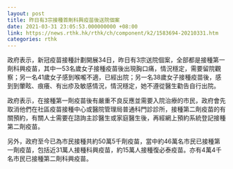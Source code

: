 ```yaml
---
layout: post
title: 昨日有3宗接種首劑科興疫苗後送院個案
date: 2021-03-31 23:05:53.000000000 +08:00
link: https://news.rthk.hk/rthk/ch/component/k2/1583694-20210331.htm
categories: rthk
---
```


政府表示，新冠疫苗接種計劃開展34日，昨日有3宗送院個案，全部都是接種第一劑科興疫苗，其中一53名歲女子接種疫苗後出現胸口痛，情況穩定，需要留院觀察；另一名41歲女子感到喉嚨不適，已經出院；另一名38歲女子接種疫苗後，感到到暈眩、痕癢、有出疹及敏感情況，情況穩定，她不遵從醫生勸告自行出院。

政府表示，在接種第一劑疫苗後有嚴重不良反應並需要入院治療的市民，政府會先取消他們在社區疫苗接種中心或醫院管理局普通科門診診所，接種第二劑疫苗的有關預約，有關人士需要在諮詢主診醫生或家庭醫生後，再經網上預約系統登記接種第二劑疫苗。

另外，政府至今已為市民接種共約50萬5千劑疫苗，當中約46萬名市民已接種第一劑疫苗，包括近31萬人接種科興疫苗，約15萬人接種復必泰疫苗。亦有4萬4千名市民已接種第二劑科興疫苗。
